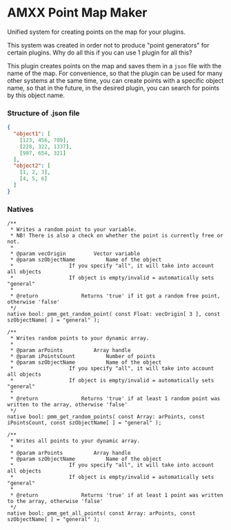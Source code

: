 # AMXX Point Map Maker
Unified system for creating points on the map for your plugins.

This system was created in order not to produce "point generators" for certain plugins. Why do all this if you can use 1 plugin for all this?

This plugin creates points on the map and saves them in a `json` file with the name of the map. For convenience, so that the plugin can be used for many other systems at the same time, you can create points with a specific object name, so that in the future, in the desired plugin, you can search for points by this object name.

### Structure of .json file

```json
{
  "object1": [
    [123, 456, 789],
    [228, 322, 1337],
    [987, 654, 321]
  ],
  "object2": [
    [1, 2, 3],
    [4, 5, 6]
  ]
}
```

### Natives

```Pawn
/**
 * Writes a random point to your variable.
 * NB! There is also a check on whether the point is currently free or not.
 * 
 * @param vecOrigin			Vector variable
 * @param szObjectName			Name of the object
 * 					If you specify "all", it will take into account all objects
 * 					If object is empty/invalid = automatically sets "general"
 * 
 * @return				Returns 'true' if it got a random free point, otherwise 'false'
 */
native bool: pmm_get_random_point( const Float: vecOrigin[ 3 ], const szObjectName[ ] = "general" );

/**
 * Writes random points to your dynamic array.
 * 
 * @param arPoints			Array handle
 * @param iPointsCount			Number of points
 * @param szObjectName			Name of the object
 * 					If you specify "all", it will take into account all objects
 * 					If object is empty/invalid = automatically sets "general"
 * 
 * @return				Returns 'true' if at least 1 random point was written to the array, otherwise 'false'
 */
native bool: pmm_get_random_points( const Array: arPoints, const iPointsCount, const szObjectName[ ] = "general" );

/**
 * Writes all points to your dynamic array.
 * 
 * @param arPoints			Array handle
 * @param szObjectName			Name of the object
 * 					If you specify "all", it will take into account all objects
 * 					If object is empty/invalid = automatically sets "general"
 * 
 * @return				Returns 'true' if at least 1 point was written to the array, otherwise 'false'
 */
native bool: pmm_get_all_points( const Array: arPoints, const szObjectName[ ] = "general" );
```
